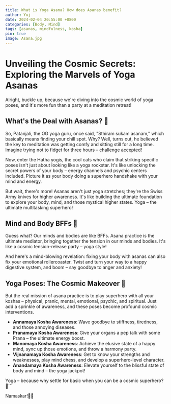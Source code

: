 ```yaml
---
title: What is Yoga Asana? How does Asanas benefit?
author: Yuj
date: 2024-02-04 20:55:00 +0800
categories: [Body, Mind]
tags: [asanas, mindfulness, kosha]
pin: true
image: Asana.jpg
---
```


# Unveiling the Cosmic Secrets: Exploring the Marvels of Yoga Asanas

Alright, buckle up, because we're diving into the cosmic world of yoga poses, and it's more fun than a party at a meditation retreat!

## **What's the Deal with Asanas? 🤔**

So, Patanjali, the OG yoga guru, once said, "Sthiram sukam asanam," which basically means finding your chill spot. Why? Well, turns out, he believed the key to meditation was getting comfy and sitting still for a long time. Imagine trying not to fidget for three hours – challenge accepted!

Now, enter the Hatha yogis, the cool cats who claim that striking specific poses isn't just about looking like a yoga rockstar. It's like unlocking the secret powers of your body – energy channels and psychic centers included. Picture it as your body doing a superhero handshake with your mind and energy.

But wait, there's more! Asanas aren't just yoga stretches; they're the Swiss Army knives for higher awareness. It's like building the ultimate foundation to explore your body, mind, and those mystical higher states. Yoga – the ultimate multitasking superhero!

## **Mind and Body BFFs 🤝**

Guess what? Our minds and bodies are like BFFs. Asana practice is the ultimate mediator, bringing together the tension in our minds and bodies. It's like a cosmic tension-release party – yoga style!

And here's a mind-blowing revelation: fixing your body with asanas can also fix your emotional rollercoaster. Twist and turn your way to a happy digestive system, and boom – say goodbye to anger and anxiety!

## **Yoga Poses: The Cosmic Makeover 🌌**

But the real mission of asana practice is to play superhero with all your koshas – physical, pranic, mental, emotional, psychic, and spiritual. Just add a sprinkle of awareness, and these poses become profound cosmic interventions.

- **Annamaya Kosha Awareness**: Wave goodbye to stiffness, tiredness, and those annoying diseases.
- **Pranamaya Kosha Awareness**: Give your organs a pep talk with some Prana – the ultimate energy boost.
- **Manomaya Kosha Awareness**: Achieve the elusive state of a happy mind, sync up those emotions, and throw a harmony party.
- **Vijnanamaya Kosha Awareness**: Get to know your strengths and weaknesses, play mind chess, and develop a superhero-level character.
- **Anandamaya Kosha Awareness**: Elevate yourself to the blissful state of body and mind – the yoga jackpot!

Yoga – because why settle for basic when you can be a cosmic superhero? 🚀```

Namaskar!🙏✨